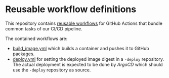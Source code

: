 # Reusable workflow definitions 

This repository contains [reusable workflows](https://docs.github.com/en/actions/using-workflows/reusing-workflows) for GitHub Actions that bundle common tasks of our CI/CD pipeline.

The contained workflows are:
- [build_image.yml](.github/workflows/build_image.yml) which builds a container and pushes it to GitHub packages.
- [deploy.yml](.github/workflows/deploy.yml) for setting the deployed image digest in a `-deploy` repository.
    The actual deployment is expected to be done by *ArgoCD* which should use the `-deploy` repository as source.
